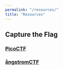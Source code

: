 ```yaml
---
permalink: "/resources/"
title: "Resources"
---
```


## Capture the Flag

### [PicoCTF](https://picoctf.org/)

### [ångstromCTF](https://angstromctf.com/)

###
